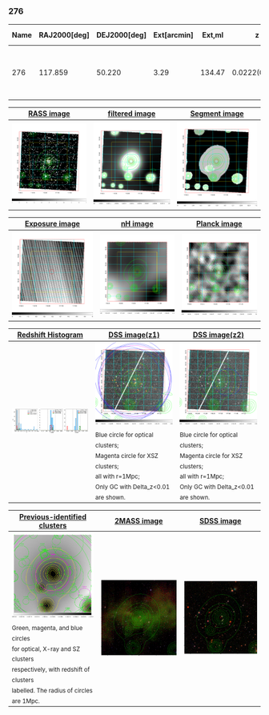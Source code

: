 <div STYLE="page-break-after: always;"></div>

### 276

|Name|RAJ2000[deg]|DEJ2000[deg] |Ext[arcmin]| Ext,ml | z | z_src| C|GC(XSZ,Delta_z<0.01)| GC(OPT,Delta_z<0.01)|GC| R_sig[arcmin] | R500[arcmin] | R500[Mpc]| CRsig[c/s] | CR500[c/s] |L500[1E44 erg/s]|F500[1E-12 erg/s/cm^2]| M500[1E14 Msun]|Tx[keV]|Cnt_sig|Beta|Rc[arcmin]|Comment|Alias|
|---|---|---|---|---|---|------|---|--------|---------|----------|---|---|---|---|---|---|---|---|---|---|---|---|---|---|
|276| 117.859| 50.220| 3.29| 134.47| 0.0222(0.005)| z1, z_xsz| B| MCXC| N| C, F20, MCXC, N, SPI, W, XCS| 16.800| 21.346| 0.575| 0.416(0.056)| 0.435(0.059)| 0.073(0.006)| 6.490(0.534)| 0.55(0.02)| 1.49(0.04)| 193.4| 0.725(-0.058+0.076)| 4.796(-0.715+0.880)| -| k405|

|[RASS image](../image/276/276_img.pdf)|[filtered image](../image/276/276_fil.pdf)|[Segment image](../image/276/276_seg.pdf)|
|-------------------|--------------------|-------------------|
| <img src="../image/276/276_img.png" width="300">  | <img src="../image/276/276_fil.png" width="300">   | <img src="../image/276/276_seg.png" width="300">  |

|[Exposure image](../image/276/276_mex.pdf)| [nH image](../image/276/276_nh.pdf)| [Planck image](../image/276/276_p.pdf)|
|-------------------|--------------------|-------------------|
|<img src="../image/276/276_mex.png" width="300">   | <img src="../image/276/276_nh.png" width="300">    | <img src="../image/276/276_p.png" width="300"> |

|[Redshift Histogram](../image/276/276_zg.pdf) | [DSS image(z1)](../image/276/276_dss_z1.pdf)      |  [DSS image(z2)](../image/276/276_dss_z2.pdf)    |
|-------------------|--------------------|-------------------|
|<img src="../image/276/276_zg.png" width="300"> |<img src="../image/276/276_dss_z1.png" width="300"> <sub><br>Blue circle for optical clusters; <br>Magenta circle for XSZ clusters; <br>all with r=1Mpc; <br>Only GC with Delta_z<0.01 are shown. </sub>| <img src="../image/276/276_dss_z2.png" width="300"><sub><br>Blue circle for optical clusters; <br>Magenta circle for XSZ clusters; <br>all with r=1Mpc; <br>Only GC with Delta_z<0.01 are shown. </sub> |

|[Previous-identified clusters](../image/276/276_gc.pdf) | [2MASS image](../image/276/276_2mass.pdf)      |[SDSS image](../image/276/276_sdss.pdf)   |
|-------------------|-------------------|-------------------|
|<img src=../image/276/276_gc.png width="300"> <br><sub>Green, magenta, and blue circles <br>for optical, X-ray and SZ clusters <br>respectively, with redshift of clusters <br>labelled. The radius of circles <br>are 1Mpc.</sub>|<img src="../image/276/276_2mass.png" width="300">  | <img src="../image/276/276_sdss.png" width="300">  |




